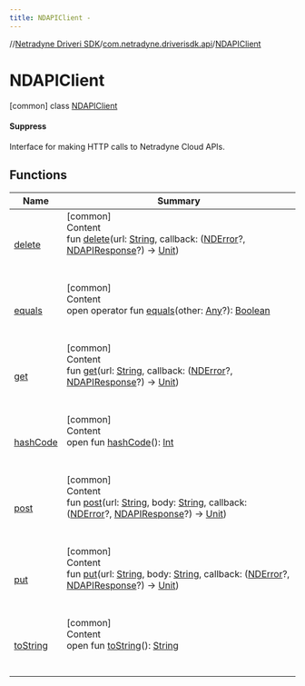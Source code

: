 ```yaml
---
title: NDAPIClient -
---
```

//[Netradyne Driveri SDK](../../index.md)/[com.netradyne.driverisdk.api](../index.md)/[NDAPIClient](index.md)



# NDAPIClient  
 [common] class [NDAPIClient](index.md)

#### Suppress  


Interface for making HTTP calls to Netradyne Cloud APIs.

   


## Functions  
  
|  Name|  Summary| 
|---|---|
| <a name="com.netradyne.driverisdk.api/NDAPIClient/delete/#kotlin.String#kotlin.Function2[com.netradyne.driverisdk.NDError?,com.netradyne.driverisdk.api.NDAPIResponse?,kotlin.Unit]/PointingToDeclaration/"></a>[delete](delete.md)| <a name="com.netradyne.driverisdk.api/NDAPIClient/delete/#kotlin.String#kotlin.Function2[com.netradyne.driverisdk.NDError?,com.netradyne.driverisdk.api.NDAPIResponse?,kotlin.Unit]/PointingToDeclaration/"></a>[common]  <br>Content  <br>fun [delete](delete.md)(url: [String](https://kotlinlang.org/api/latest/jvm/stdlib/kotlin/-string/index.html), callback: ([NDError](../../com.netradyne.driverisdk/-n-d-error/index.md)?, [NDAPIResponse](../-n-d-a-p-i-response/index.md)?) -> [Unit](https://kotlinlang.org/api/latest/jvm/stdlib/kotlin/-unit/index.html))  <br><br><br>
| <a name="kotlin/Any/equals/#kotlin.Any?/PointingToDeclaration/"></a>[equals](../../com.netradyne.driverisdk.video/-n-d-video-a-p-i/index.md#%5Bkotlin%2FAny%2Fequals%2F%23kotlin.Any%3F%2FPointingToDeclaration%2F%5D%2FFunctions%2F-1360578461)| <a name="kotlin/Any/equals/#kotlin.Any?/PointingToDeclaration/"></a>[common]  <br>Content  <br>open operator fun [equals](../../com.netradyne.driverisdk.video/-n-d-video-a-p-i/index.md#%5Bkotlin%2FAny%2Fequals%2F%23kotlin.Any%3F%2FPointingToDeclaration%2F%5D%2FFunctions%2F-1360578461)(other: [Any](https://kotlinlang.org/api/latest/jvm/stdlib/kotlin/-any/index.html)?): [Boolean](https://kotlinlang.org/api/latest/jvm/stdlib/kotlin/-boolean/index.html)  <br><br><br>
| <a name="com.netradyne.driverisdk.api/NDAPIClient/get/#kotlin.String#kotlin.Function2[com.netradyne.driverisdk.NDError?,com.netradyne.driverisdk.api.NDAPIResponse?,kotlin.Unit]/PointingToDeclaration/"></a>[get](get.md)| <a name="com.netradyne.driverisdk.api/NDAPIClient/get/#kotlin.String#kotlin.Function2[com.netradyne.driverisdk.NDError?,com.netradyne.driverisdk.api.NDAPIResponse?,kotlin.Unit]/PointingToDeclaration/"></a>[common]  <br>Content  <br>fun [get](get.md)(url: [String](https://kotlinlang.org/api/latest/jvm/stdlib/kotlin/-string/index.html), callback: ([NDError](../../com.netradyne.driverisdk/-n-d-error/index.md)?, [NDAPIResponse](../-n-d-a-p-i-response/index.md)?) -> [Unit](https://kotlinlang.org/api/latest/jvm/stdlib/kotlin/-unit/index.html))  <br><br><br>
| <a name="kotlin/Any/hashCode/#/PointingToDeclaration/"></a>[hashCode](../../com.netradyne.driverisdk.video/-n-d-video-a-p-i/index.md#%5Bkotlin%2FAny%2FhashCode%2F%23%2FPointingToDeclaration%2F%5D%2FFunctions%2F-1360578461)| <a name="kotlin/Any/hashCode/#/PointingToDeclaration/"></a>[common]  <br>Content  <br>open fun [hashCode](../../com.netradyne.driverisdk.video/-n-d-video-a-p-i/index.md#%5Bkotlin%2FAny%2FhashCode%2F%23%2FPointingToDeclaration%2F%5D%2FFunctions%2F-1360578461)(): [Int](https://kotlinlang.org/api/latest/jvm/stdlib/kotlin/-int/index.html)  <br><br><br>
| <a name="com.netradyne.driverisdk.api/NDAPIClient/post/#kotlin.String#kotlin.String#kotlin.Function2[com.netradyne.driverisdk.NDError?,com.netradyne.driverisdk.api.NDAPIResponse?,kotlin.Unit]/PointingToDeclaration/"></a>[post](post.md)| <a name="com.netradyne.driverisdk.api/NDAPIClient/post/#kotlin.String#kotlin.String#kotlin.Function2[com.netradyne.driverisdk.NDError?,com.netradyne.driverisdk.api.NDAPIResponse?,kotlin.Unit]/PointingToDeclaration/"></a>[common]  <br>Content  <br>fun [post](post.md)(url: [String](https://kotlinlang.org/api/latest/jvm/stdlib/kotlin/-string/index.html), body: [String](https://kotlinlang.org/api/latest/jvm/stdlib/kotlin/-string/index.html), callback: ([NDError](../../com.netradyne.driverisdk/-n-d-error/index.md)?, [NDAPIResponse](../-n-d-a-p-i-response/index.md)?) -> [Unit](https://kotlinlang.org/api/latest/jvm/stdlib/kotlin/-unit/index.html))  <br><br><br>
| <a name="com.netradyne.driverisdk.api/NDAPIClient/put/#kotlin.String#kotlin.String#kotlin.Function2[com.netradyne.driverisdk.NDError?,com.netradyne.driverisdk.api.NDAPIResponse?,kotlin.Unit]/PointingToDeclaration/"></a>[put](put.md)| <a name="com.netradyne.driverisdk.api/NDAPIClient/put/#kotlin.String#kotlin.String#kotlin.Function2[com.netradyne.driverisdk.NDError?,com.netradyne.driverisdk.api.NDAPIResponse?,kotlin.Unit]/PointingToDeclaration/"></a>[common]  <br>Content  <br>fun [put](put.md)(url: [String](https://kotlinlang.org/api/latest/jvm/stdlib/kotlin/-string/index.html), body: [String](https://kotlinlang.org/api/latest/jvm/stdlib/kotlin/-string/index.html), callback: ([NDError](../../com.netradyne.driverisdk/-n-d-error/index.md)?, [NDAPIResponse](../-n-d-a-p-i-response/index.md)?) -> [Unit](https://kotlinlang.org/api/latest/jvm/stdlib/kotlin/-unit/index.html))  <br><br><br>
| <a name="kotlin/Any/toString/#/PointingToDeclaration/"></a>[toString](../../com.netradyne.driverisdk.video/-n-d-video-a-p-i/index.md#%5Bkotlin%2FAny%2FtoString%2F%23%2FPointingToDeclaration%2F%5D%2FFunctions%2F-1360578461)| <a name="kotlin/Any/toString/#/PointingToDeclaration/"></a>[common]  <br>Content  <br>open fun [toString](../../com.netradyne.driverisdk.video/-n-d-video-a-p-i/index.md#%5Bkotlin%2FAny%2FtoString%2F%23%2FPointingToDeclaration%2F%5D%2FFunctions%2F-1360578461)(): [String](https://kotlinlang.org/api/latest/jvm/stdlib/kotlin/-string/index.html)  <br><br><br>

